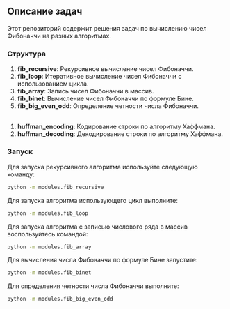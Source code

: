 ## Описание задач
Этот репозиторий содержит решения задач по вычислению чисел Фибоначчи на разных алгоритмах.

### Структура
1. **fib_recursive**: Рекурсивное вычисление чисел Фибоначчи.
2. **fib_loop**: Итеративное вычисление чисел Фибоначчи с использованием цикла.
3. **fib_array**: Запись чисел Фибоначчи в массив.
4. **fib_binet**: Вычисление чисел Фибоначчи по формуле Бине.
5. **fib_big_even_odd**: Определение четности числа Фибоначчи.
##
1. **huffman_encoding**: Кодирование строки по алгоритму Хаффмана.
2. **huffman_decoding**: Декодирование строки по алгоритму Хаффмана.

### Запуск
Для запуска рекурсивного алгоритма используйте следующую команду:
```bash
python -m modules.fib_recursive
```

Для запуска алгоритма использующего цикл выполните:
```bash
python -m modules.fib_loop
```

Для запуска алгоритма с записью числового ряда в массив воспользуйтесь командой:
```bash
python -m modules.fib_array
```
Для вычисления числа Фибоначчи по формуле Бине запустите:
```bash
python -m modules.fib_binet
```

Для определения четности числа Фибоначчи выполните:
```bash
python -m modules.fib_big_even_odd
```

